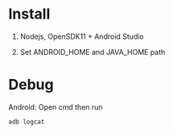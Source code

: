 # Install
1. Nodejs, OpenSDK11 + Android Studio

2. Set ANDROID_HOME and JAVA_HOME path


# Debug
Android:
Open cmd then run
```
adb logcat
```